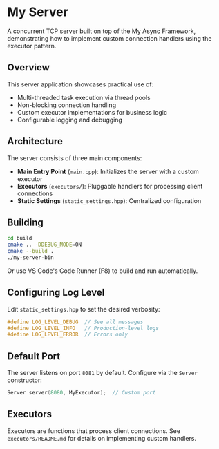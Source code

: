 # My Server

A concurrent TCP server built on top of the My Async Framework, demonstrating how to implement custom connection handlers using the executor pattern.

## Overview

This server application showcases practical use of:

- Multi-threaded task execution via thread pools
- Non-blocking connection handling
- Custom executor implementations for business logic
- Configurable logging and debugging

## Architecture

The server consists of three main components:

- **Main Entry Point** (`main.cpp`): Initializes the server with a custom executor
- **Executors** (`executors/`): Pluggable handlers for processing client connections
- **Static Settings** (`static_settings.hpp`): Centralized configuration

## Building

```bash
cd build
cmake .. -DDEBUG_MODE=ON
cmake --build .
./my-server-bin
```

Or use VS Code's Code Runner (F8) to build and run automatically.

## Configuring Log Level

Edit `static_settings.hpp` to set the desired verbosity:

```cpp
#define LOG_LEVEL_DEBUG  // See all messages
#define LOG_LEVEL_INFO   // Production-level logs
#define LOG_LEVEL_ERROR  // Errors only
```

## Default Port

The server listens on port `8081` by default. Configure via the `Server` constructor:

```cpp
Server server(8080, MyExecutor);  // Custom port
```

## Executors

Executors are functions that process client connections. See `executors/README.md` for details on implementing custom handlers.
